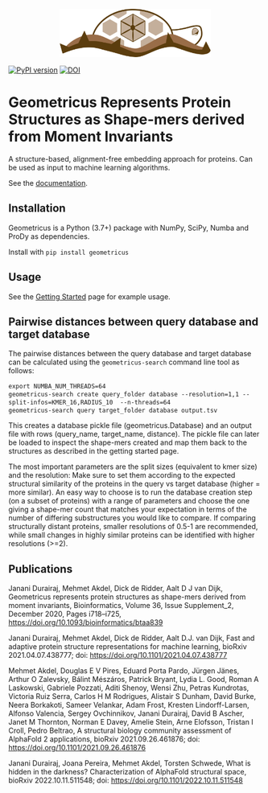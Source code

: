 <p align="center"><img src="geometricus_logo.png" width="300" title="Geometricus Logo"></p>

[![PyPI version](https://badge.fury.io/py/geometricus.svg)](https://badge.fury.io/py/geometricus)
[![DOI](https://zenodo.org/badge/doi/10.1093/bioinformatics/btaa839.svg)](http://dx.doi.org/10.1093/bioinformatics/btaa839)

# Geometricus Represents Protein Structures as Shape-mers derived from Moment Invariants

A structure-based, alignment-free embedding approach for proteins. Can be used as input to machine learning algorithms.

See the [documentation](https://turtletools.github.io/geometricus/).

## Installation

Geometricus is a Python (3.7+) package with NumPy, SciPy, Numba and ProDy as dependencies.

Install with `pip install geometricus`

## Usage

See the [Getting Started](https://turtletools.github.io/geometricus/getting_started) page for example usage.

## Pairwise distances between query database and target database

The pairwise distances between the query database and target database can be calculated using the `geometricus-search`
command line tool as follows:

```shell
export NUMBA_NUM_THREADS=64
geometricus-search create query_folder database --resolution=1,1 --split-infos=KMER_16,RADIUS_10  --n-threads=64
geometricus-search query target_folder database output.tsv
```

This creates a database pickle file (geometricus.Database) and an output file with rows (query_name, target_name,
distance). The pickle file can later be loaded to inspect the shape-mers created and map them back to the structures as
described in the getting started page.

The most important parameters are the split sizes (equivalent to kmer size) and the resolution: Make sure to set them
according to the expected structural similarity of the proteins in the query vs target database (higher = more similar).
An easy way to choose is to run the database creation step (on a subset of proteins) with a range of parameters and
choose the one giving a shape-mer count that matches your expectation in terms of the number of differing substructures
you would like to compare. If comparing structurally distant proteins, smaller resolutions of 0.5-1 are recommended,
while small changes in highly similar proteins can be identified with higher resolutions (>=2).

## Publications

Janani Durairaj, Mehmet Akdel, Dick de Ridder, Aalt D J van Dijk, Geometricus represents protein structures as
shape-mers derived from moment invariants,
Bioinformatics, Volume 36, Issue Supplement_2, December 2020, Pages
i718–i725, https://doi.org/10.1093/bioinformatics/btaa839

Janani Durairaj, Mehmet Akdel, Dick de Ridder, Aalt D.J. van Dijk, Fast and adaptive protein structure representations
for machine learning,
bioRxiv 2021.04.07.438777; doi: https://doi.org/10.1101/2021.04.07.438777

Mehmet Akdel, Douglas E V Pires, Eduard Porta Pardo, Jürgen Jänes, Arthur O Zalevsky, Bálint Mészáros, Patrick Bryant,
Lydia L. Good, Roman A Laskowski, Gabriele Pozzati, Aditi Shenoy, Wensi Zhu, Petras Kundrotas, Victoria Ruiz Serra,
Carlos H M Rodrigues, Alistair S Dunham, David Burke, Neera Borkakoti, Sameer Velankar, Adam Frost, Kresten
Lindorff-Larsen, Alfonso Valencia, Sergey Ovchinnikov, Janani Durairaj, David B Ascher, Janet M Thornton, Norman E
Davey, Amelie Stein, Arne Elofsson, Tristan I Croll, Pedro Beltrao, A structural biology community assessment of
AlphaFold 2 applications,
bioRxiv 2021.09.26.461876; doi: https://doi.org/10.1101/2021.09.26.461876

Janani Durairaj, Joana Pereira, Mehmet Akdel, Torsten Schwede, What is hidden in the darkness? Characterization of
AlphaFold structural space, bioRxiv 2022.10.11.511548; doi: https://doi.org/10.1101/2022.10.11.511548 
